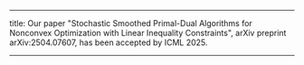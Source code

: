 ---

title: Our paper "Stochastic Smoothed Primal-Dual Algorithms for Nonconvex Optimization with Linear Inequality Constraints", arXiv preprint arXiv:2504.07607, has been accepted by ICML 2025.

---